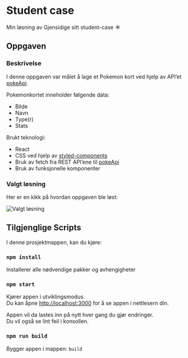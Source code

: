 # Student case

Min løsning av Gjensidige sitt student-case ☀

## Oppgaven

### Beskrivelse

I denne oppgaven var målet å lage et Pokemon kort ved hjelp av API’et [pokeApi](https://pokeapi.co/).

Pokemonkortet inneholder følgende data:

- Bilde
- Navn
- Type(r)
- Stats

Brukt teknologi:

- React
- CSS ved hjelp av [styled-components](https://styled-components.com/)
- Bruk av fetch fra REST API’ene til [pokeApi](https://pokeapi.co/)
- Bruk av funksjonelle komponenter

### Valgt løsning

Her er en kikk på hvordan oppgaven ble løst:

![Valgt løsning](https://i.imgur.com/dJ19wYO.png)

## Tilgjenglige Scripts

I denne prosjektmappen, kan du kjøre:

### `npm install`

Installerer alle nødvendige pakker og avhengigheter

### `npm start`

Kjører appen i utviklingsmodus.\
Du kan åpne [http://localhost:3000](http://localhost:3000) for å se appen i nettlesern din.

Appen vil da lastes inn på nytt hver gang du gjør endringer.\
Du vil også se lint feil i konsollen.

### `npm run build`

Bygger appen i mappen: `build`
